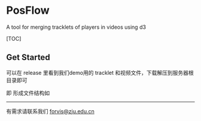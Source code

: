 # PosFlow
A tool for merging tracklets of players in videos using d3

[TOC]

## Get Started
可以在 release 里看到我们demo用的 tracklet 和视频文件，下载解压到服务器根目录即可

即 形成文件结构如

***
有需求请联系我们 forvis@zju.edu.cn
